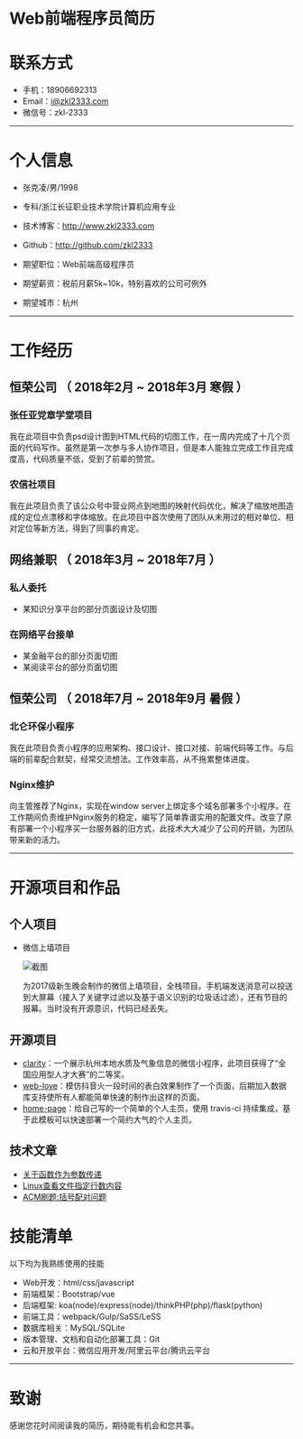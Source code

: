 # Web前端程序员简历

# 联系方式

- 手机：18906692313
- Email：i@zkl2333.com
- 微信号：zkl-2333

---

# 个人信息

 - 张克凌/男/1998 
 - 专科/浙江长征职业技术学院计算机应用专业
 - 技术博客：http://www.zkl2333.com
 - Github：http://github.com/zkl2333

 - 期望职位：Web前端高级程序员
 - 期望薪资：税前月薪5k~10k，特别喜欢的公司可例外
 - 期望城市：杭州

---

# 工作经历

## 恒荣公司 （ 2018年2月 ~ 2018年3月 寒假 ）

### 张任亚党章学堂项目
我在此项目中负责psd设计图到HTML代码的切图工作，在一周内完成了十几个页面的代码写作。虽然是第一次参与多人协作项目，但是本人能独立完成工作且完成度高，代码质量不低，受到了前辈的赞赏。


### 农信社项目 
我在此项目负责了该公众号中营业网点到地图的映射代码优化，解决了缩放地图造成的定位点漂移和字体缩放。在此项目中首次使用了团队从未用过的相对单位、相对定位等新方法，得到了同事的肯定。

## 网络兼职 （ 2018年3月 ~ 2018年7月 ）

### 私人委托
- 某知识分享平台的部分页面设计及切图
### 在网络平台接单
- 某金融平台的部分页面切图
- 某阅读平台的部分页面切图

## 恒荣公司 （ 2018年7月 ~ 2018年9月 暑假 ）

### 北仑环保小程序 
我在此项目负责小程序的应用架构、接口设计、接口对接、前端代码等工作。与后端的前辈配合默契，经常交流想法。工作效率高，从不拖累整体进度。


### Nginx维护
向主管推荐了Nginx，实现在window server上绑定多个域名部署多个小程序。在工作期间负责维护Nginx服务的稳定，编写了简单靠谱实用的配置文件。改变了原有部署一个小程序买一台服务器的旧方式，此技术大大减少了公司的开销，为团队带来新的活力。

---

# 开源项目和作品
## 个人项目

- 微信上墙项目

    ![截图](https://www.zkl2333.com/usr/uploads/2018/01/959558690.jpeg)

    为2017级新生晚会制作的微信上墙项目，全栈项目。手机端发送消息可以投送到大屏幕（接入了关键字过滤以及基于语义识别的垃圾话过滤），还有节目的报幕。当时没有开源意识，代码已经丢失。

## 开源项目

 - [clarity](https://github.com/zkl2333/wxapp-clarity)：一个展示杭州本地水质及气象信息的微信小程序，此项目获得了“全国应用型人才大赛”的二等奖。
 - [web-love](https://github.com/zkl2333/web-love)：模仿抖音火一段时间的表白效果制作了一个页面，后期加入数据库支持使所有人都能简单快速的制作出这样的页面。
 - [home-page](https://github.com/zkl2333/home-page)：给自己写的一个简单的个人主页，使用 travis-ci 持续集成，基于此模板可以快速部署一个简约大气的个人主页。

## 技术文章

- [关于函数作为参数传递](https://www.zkl2333.com/1987.html)
- [Linux查看文件指定行数内容](https://www.zkl2333.com/1997.html)
- [ACM刷题:括号配对问题](https://www.zkl2333.com/1900.html)

# 技能清单

以下均为我熟练使用的技能

- Web开发：html/css/javascript
- 前端框架：Bootstrap/vue
- 后端框架: koa(node)/express(node)/thinkPHP(php)/flask(python)
- 前端工具：webpack/Gulp/SaSS/LeSS
- 数据库相关：MySQL/SQLite
- 版本管理、文档和自动化部署工具：Git
- 云和开放平台：微信应用开发/阿里云平台/腾讯云平台

---

# 致谢
感谢您花时间阅读我的简历，期待能有机会和您共事。